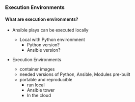 ### Execution Environments

#### What are execution environments?

- Ansible plays can be executed locally
  - Local with Python environmnent
    - Python version?
    - Ansible version?

- Execution Environments
  - container images
  - needed versions of Python, Ansible, Modules pre-built
  - portable and reproducible
    - run local
    - Ansible tower
    - In the cloud
